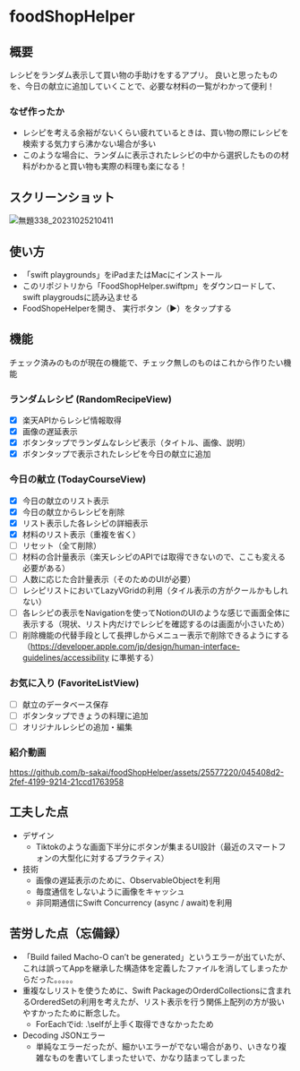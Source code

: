 # foodShopHelper

## 概要

レシピをランダム表示して買い物の手助けをするアプリ。
良いと思ったものを、今日の献立に追加していくことで、必要な材料の一覧がわかって便利！

### なぜ作ったか

- レシピを考える余裕がないくらい疲れているときは、買い物の際にレシピを検索する気力すら沸かない場合が多い
- このような場合に、ランダムに表示されたレシピの中から選択したものの材料がわかると買い物も実際の料理も楽になる！

## スクリーンショット

![無題338_20231025210411](https://github.com/b-sakai/foodShopHelper/assets/25577220/688a65b1-672c-4671-90f7-099a6511c92f)


## 使い方

* 「swift playgrounds」をiPadまたはMacにインストール
* このリポジトリから「FoodShopHelper.swiftpm」をダウンロードして、swift playgroudsに読み込ませる
* FoodShopeHelperを開き、 実行ボタン（▶）をタップする
  
## 機能

チェック済みのものが現在の機能で、チェック無しのものはこれから作りたい機能

### ランダムレシピ (RandomRecipeView)

- [x]  楽天APIからレシピ情報取得
- [x]  画像の遅延表示
- [x]  ボタンタップでランダムなレシピ表示（タイトル、画像、説明）
- [x]  ボタンタップで表示されたレシピを今日の献立に追加

### 今日の献立 (TodayCourseView)

- [x]  今日の献立のリスト表示
- [x]  今日の献立からレシピを削除
- [x]  リスト表示した各レシピの詳細表示
- [x]  材料のリスト表示（重複を省く）
- [ ]  リセット（全て削除）
- [ ]  材料の合計量表示（楽天レシピのAPIでは取得できないので、ここも変える必要がある）
- [ ]  人数に応じた合計量表示（そのためのUIが必要）
- [ ]  レシピリストにおいてLazyVGridの利用（タイル表示の方がクールかもしれない）
- [ ]  各レシピの表示をNavigationを使ってNotionのUIのような感じで画面全体に表示する（現状、リスト内だけでレシピを確認するのは画面が小さいため）
- [ ]  削除機能の代替手段として長押しからメニュー表示で削除できるようにする（https://developer.apple.com/jp/design/human-interface-guidelines/accessibility に準拠する）

### お気に入り (FavoriteListView)

- [ ]  献立のデータベース保存
- [ ]  ボタンタップできょうの料理に追加
- [ ]  オリジナルレシピの追加・編集

### 紹介動画

https://github.com/b-sakai/foodShopHelper/assets/25577220/045408d2-2fef-4199-9214-21ccd1763958

## 工夫した点

- デザイン
    - Tiktokのような画面下半分にボタンが集まるUI設計（最近のスマートフォンの大型化に対するプラクティス）
- 技術
    - 画像の遅延表示のために、ObservableObjectを利用
    - 毎度通信をしないように画像をキャッシュ
    - 非同期通信にSwift Concurrency (async / await)を利用

## 苦労した点（忘備録）

- 「Build failed Macho-O can’t be generated」というエラーが出ていたが、これは誤ってAppを継承した構造体を定義したファイルを消してしまったからだった。。。。。
- 重複なしリストを使うために、Swift PackageのOrderdCollectionsに含まれるOrderedSetの利用を考えたが、リスト表示を行う関係上配列の方が扱いやすかったために断念した。
    - ForEachでid: .\selfが上手く取得できなかったため
- Decoding JSONエラー
    - 単純なエラーだったが、細かいエラーがでない場合があり、いきなり複雑なものを書いてしまったせいで、かなり詰まってしまった






